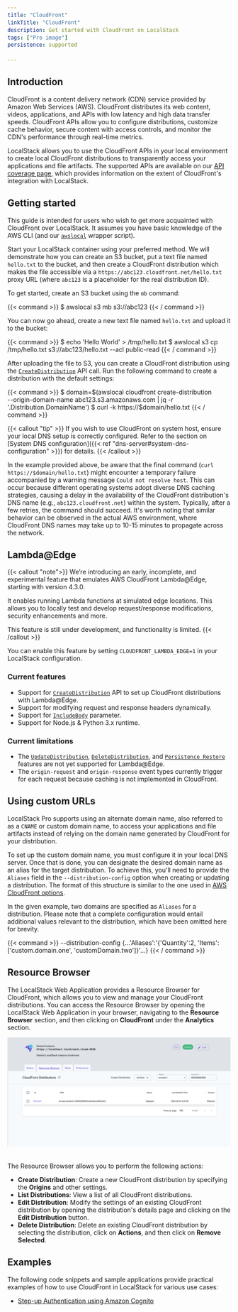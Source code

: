 ```yaml
---
title: "CloudFront"
linkTitle: "CloudFront"
description: Get started with CloudFront on LocalStack
tags: ["Pro image"]
persistence: supported

---
```


## Introduction

CloudFront is a content delivery network (CDN) service provided by Amazon Web Services (AWS).
CloudFront distributes its web content, videos, applications, and APIs with low latency and high data transfer speeds.
CloudFront APIs allow you to configure distributions, customize cache behavior, secure content with access controls, and monitor the CDN's performance through real-time metrics.

LocalStack allows you to use the CloudFront APIs in your local environment to create local CloudFront distributions to transparently access your applications and file artifacts.
The supported APIs are available on our [API coverage page](https://docs.localstack.cloud/references/coverage/coverage_cloudfront/), which provides information on the extent of CloudFront's integration with LocalStack.

## Getting started

This guide is intended for users who wish to get more acquainted with CloudFront over LocalStack.
It assumes you have basic knowledge of the AWS CLI (and our [`awslocal`](https://github.com/localstack/awscli-local) wrapper script).

Start your LocalStack container using your preferred method.
We will demonstrate how you can create an S3 bucket, put a text file named `hello.txt` to the bucket, and then create a CloudFront distribution which makes the file accessible via a `https://abc123.cloudfront.net/hello.txt` proxy URL (where `abc123` is a placeholder for the real distribution ID).

To get started, create an S3 bucket using the `mb` command:

{{< command >}}
$ awslocal s3 mb s3://abc123
{{< / command >}}

You can now go ahead, create a new text file named `hello.txt` and upload it to the bucket:

{{< command >}}
$ echo 'Hello World' > /tmp/hello.txt
$ awslocal s3 cp /tmp/hello.txt s3://abc123/hello.txt --acl public-read
{{< / command >}}

After uploading the file to S3, you can create a CloudFront distribution using the [`CreateDistribution`](https://docs.aws.amazon.com/cloudfront/latest/APIReference/API_CreateDistribution.html) API call.
Run the following command to create a distribution with the default settings:

{{< command >}}
$ domain=$(awslocal cloudfront create-distribution \
   --origin-domain-name abc123.s3.amazonaws.com | jq -r '.Distribution.DomainName')
$ curl -k https://$domain/hello.txt
{{< / command >}}

{{< callout "tip" >}}
If you wish to use CloudFront on system host, ensure your local DNS setup is correctly configured.
Refer to the section on [System DNS configuration]({{< ref "dns-server#system-dns-configuration" >}}) for details.
{{< /callout >}}

In the example provided above, be aware that the final command (`curl https://$domain/hello.txt`) might encounter a temporary failure accompanied by a warning message `Could not resolve host`.
This can occur because different operating systems adopt diverse DNS caching strategies, causing a delay in the availability of the CloudFront distribution's DNS name (e.g., `abc123.cloudfront.net`) within the system.
Typically, after a few retries, the command should succeed.
It's worth noting that similar behavior can be observed in the actual AWS environment, where CloudFront DNS names may take up to 10-15 minutes to propagate across the network.

## Lambda@Edge

{{< callout "note">}}
We’re introducing an early, incomplete, and experimental feature that emulates AWS CloudFront Lambda@Edge, starting with version 4.3.0.

It enables running Lambda functions at simulated edge locations.
This allows you to locally test and develop request/response modifications, security enhancements and more.

This feature is still under development, and functionality is limited.
{{< /callout >}}

You can enable this feature by setting `CLOUDFRONT_LAMBDA_EDGE=1` in your LocalStack configuration.

### Current features

- Support for [`CreateDistribution`](https://docs.aws.amazon.com/cloudfront/latest/APIReference/API_CreateDistribution.html) API to set up CloudFront distributions with Lambda@Edge.
- Support for modifying request and response headers dynamically.
- Support for [`IncludeBody`](https://docs.aws.amazon.com/cloudfront/latest/APIReference/API_LambdaFunctionAssociation.html#cloudfront-Type-LambdaFunctionAssociation-IncludeBody) parameter.
- Support for Node.js & Python 3.x runtime.

### Current limitations

- The [`UpdateDistribution`](https://docs.aws.amazon.com/cloudfront/latest/APIReference/API_UpdateDistribution.html), [`DeleteDistribution`](https://docs.aws.amazon.com/cloudfront/latest/APIReference/API_DeleteDistribution.html), and [`Persistence Restore`](https://docs.localstack.cloud/user-guide/state-management/persistence/) features are not yet supported for Lambda@Edge.
- The `origin-request` and `origin-response` event types currently trigger for each request because caching is not implemented in CloudFront.

## Using custom URLs

LocalStack Pro supports using an alternate domain name, also referred to as a `CNAME` or custom domain name, to access your applications and file artifacts instead of relying on the domain name generated by CloudFront for your distribution.

To set up the custom domain name, you must configure it in your local DNS server.
Once that is done, you can designate the desired domain name as an alias for the target distribution.
To achieve this, you'll need to provide the `Aliases` field in the `--distribution-config` option when creating or updating a distribution.
The format of this structure is similar to the one used in [AWS CloudFront options](https://docs.aws.amazon.com/cli/latest/reference/cloudfront/create-distribution.html#options).

In the given example, two domains are specified as `Aliases` for a distribution.
Please note that a complete configuration would entail additional values relevant to the distribution, which have been omitted here for brevity.

{{< command >}}
--distribution-config {...'Aliases':'{'Quantity':2, 'Items': ['custom.domain.one', 'customDomain.two']}'...}
{{< / command >}}

## Resource Browser

The LocalStack Web Application provides a Resource Browser for CloudFront, which allows you to view and manage your CloudFront distributions.
You can access the Resource Browser by opening the LocalStack Web Application in your browser, navigating to the **Resource Browser** section, and then clicking on **CloudFront** under the **Analytics** section.

<img src="cloudfront-resource-browser.png" alt="CloudFront Resource Browser" title="CloudFront Resource Browser" width="900" />
<br>
<br>

The Resource Browser allows you to perform the following actions:

- **Create Distribution**: Create a new CloudFront distribution by specifying the **Origins** and other settings.
- **List Distributions**: View a list of all CloudFront distributions.
- **Edit Distribution**: Modify the settings of an existing CloudFront distribution by opening the distribution's details page and clicking on the **Edit Distribution** button.
- **Delete Distribution**: Delete an existing CloudFront distribution by selecting the distribution, click on **Actions**, and then click on **Remove Selected**.

## Examples

The following code snippets and sample applications provide practical examples of how to use CloudFront in LocalStack for various use cases:

- [Step-up Authentication using Amazon Cognito](https://github.com/localstack/step-up-auth-sample)
